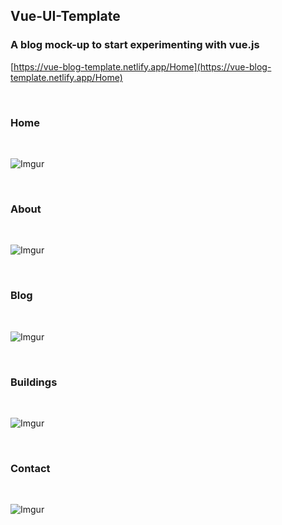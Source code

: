 
## Vue-UI-Template

### A blog mock-up to start experimenting with vue.js
[https://vue-blog-template.netlify.app/Home](https://vue-blog-template.netlify.app/Home)

<br>

### Home
<br>

![Imgur](https://i.imgur.com/FvOsPad.png)

<br>

### About
<br>

![Imgur](https://i.imgur.com/vDNF2cv.png)

<br>

### Blog
<br>

![Imgur](https://i.imgur.com/rYb03B0.png)

<br>

### Buildings
<br>

![Imgur](https://i.imgur.com/1BDVJ6W.png)

<br>

### Contact
<br>

![Imgur](https://i.imgur.com/QsZwKbd.png)

